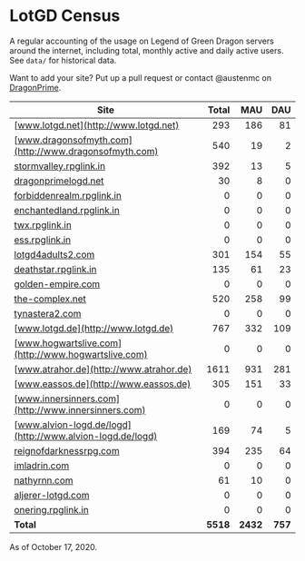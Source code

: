 # LotGD Census
A regular accounting of the usage on Legend of Green Dragon servers around the internet, including total, monthly active and daily active users. See `data/` for historical data.

Want to add your site? Put up a pull request or contact @austenmc on [DragonPrime](http://dragonprime.net).


Site | Total | MAU | DAU
--- | ---:| ---:| ---:
[www.lotgd.net](http://www.lotgd.net)|293|186|81
[www.dragonsofmyth.com](http://www.dragonsofmyth.com)|540|19|2
[stormvalley.rpglink.in](http://stormvalley.rpglink.in)|392|13|5
[dragonprimelogd.net](http://dragonprimelogd.net)|30|8|0
[forbiddenrealm.rpglink.in](http://forbiddenrealm.rpglink.in)|0|0|0
[enchantedland.rpglink.in](http://enchantedland.rpglink.in)|0|0|0
[twx.rpglink.in](http://twx.rpglink.in)|0|0|0
[ess.rpglink.in](http://ess.rpglink.in)|0|0|0
[lotgd4adults2.com](http://lotgd4adults2.com)|301|154|55
[deathstar.rpglink.in](http://deathstar.rpglink.in)|135|61|23
[golden-empire.com](http://golden-empire.com)|0|0|0
[the-complex.net](http://the-complex.net)|520|258|99
[tynastera2.com](http://tynastera2.com)|0|0|0
[www.lotgd.de](http://www.lotgd.de)|767|332|109
[www.hogwartslive.com](http://www.hogwartslive.com)|0|0|0
[www.atrahor.de](http://www.atrahor.de)|1611|931|281
[www.eassos.de](http://www.eassos.de)|305|151|33
[www.innersinners.com](http://www.innersinners.com)|0|0|0
[www.alvion-logd.de/logd](http://www.alvion-logd.de/logd)|169|74|5
[reignofdarknessrpg.com](http://reignofdarknessrpg.com)|394|235|64
[imladrin.com](http://imladrin.com)|0|0|0
[nathyrnn.com](http://nathyrnn.com)|61|10|0
[aljerer-lotgd.com](http://aljerer-lotgd.com)|0|0|0
[onering.rpglink.in](http://onering.rpglink.in)|0|0|0
**Total**|**5518**|**2432**|**757**

As of October 17, 2020.
